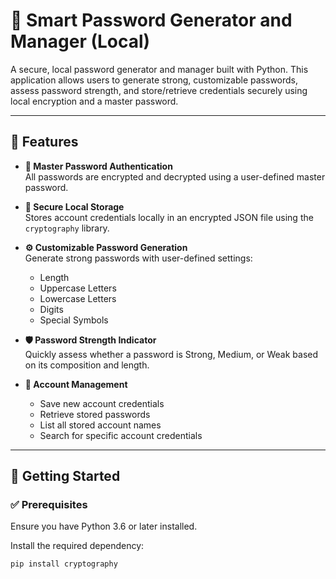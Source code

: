 # 🔐 Smart Password Generator and Manager (Local)

A secure, local password generator and manager built with Python. This application allows users to generate strong, customizable passwords, assess password strength, and store/retrieve credentials securely using local encryption and a master password.

---

## 📌 Features

- **🔑 Master Password Authentication**  
  All passwords are encrypted and decrypted using a user-defined master password.

- **🔐 Secure Local Storage**  
  Stores account credentials locally in an encrypted JSON file using the `cryptography` library.

- **⚙️ Customizable Password Generation**  
  Generate strong passwords with user-defined settings:
  - Length
  - Uppercase Letters
  - Lowercase Letters
  - Digits
  - Special Symbols

- **🛡️ Password Strength Indicator**  
  Quickly assess whether a password is Strong, Medium, or Weak based on its composition and length.

- **💾 Account Management**  
  - Save new account credentials
  - Retrieve stored passwords
  - List all stored account names
  - Search for specific account credentials

---

## 🚀 Getting Started

### ✅ Prerequisites

Ensure you have Python 3.6 or later installed.

Install the required dependency:
```bash
pip install cryptography
